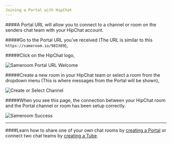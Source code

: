 ```yaml
---
Joining a Portal with HipChat
---
```


####A Portal URL will allow you to connect to a channel or room on the senders chat team with your HipChat account. 

#####Go to the Portal URL you’ve received (The URL is similar to this `https://sameroom.io/98IX89`),

#####Click on the HipChat logo,

![Sameroom Portal URL Welcome](https://in.kato.im/c76bb40f2a2e9a68eaa13a3ae2c8d8e4627c565c77aca6158f001f5492ec7724/Sameroom-Select-Platform-_0004_Hipchat.png)


#####Create a new room in your HipChat team or select a room from the dropdown menu (This is where messages from the Portal will be shown),

![Create or Select Channel](https://in.kato.im/41e640b637b34088f30b1c49800cce589005320c6360bb521adf10dda129a450/Sameroom%20Join%20Portal%20Select%20Room%20HipChat%20Destination.png)

#####When you see this page, the connection between your HipChat room and the Portal channel or room has been setup correctly.

![Sameroom Success](https://in.kato.im/bc1ac42c1d1d5632a436e92b5b3603422261f99a64c602007a895ecd38973336/Sameroom%20Join%20Portal%20Success%20copy.png)

---

####Learn how to share one of your own chat rooms by [creating a Portal](/getting-started/en/tubes-portals/portals) or connect two chat teams by [creating a Tube](/getting-started/en/tubes-portals/tubes).
